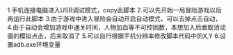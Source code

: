 1.手机连接电脑进入USB调试模式，copy此脚本
2.可以先开始一局冒险游戏以后再运行此脚本
3.由于游戏中进入冒险会自动开启自动模式，可以去掉点击自动，
4.由于自动会增加游戏中通关时间，人物加血等不可控因数，本想加入后面取消动画的模拟点击，后来取消了
5.可以自行根据手机分辨率修改脚本代码中的X,Y
6.设置adb.exe环境变量


